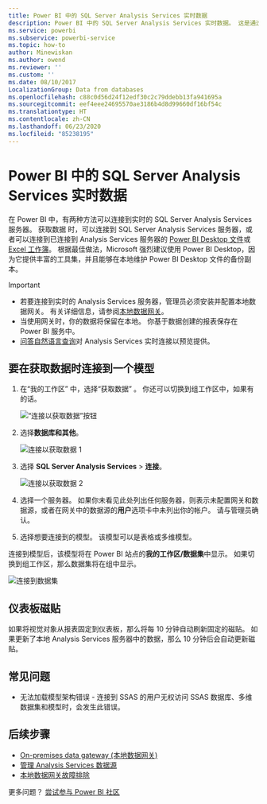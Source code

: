 ```yaml
---
title: Power BI 中的 SQL Server Analysis Services 实时数据
description: Power BI 中的 SQL Server Analysis Services 实时数据。 这是通过为企业网关配置的数据源来实现。
ms.service: powerbi
ms.subservice: powerbi-service
ms.topic: how-to
author: Minewiskan
ms.author: owend
ms.reviewer: ''
ms.custom: ''
ms.date: 08/10/2017
LocalizationGroup: Data from databases
ms.openlocfilehash: c88c0d56d24f12edf30c2c79ddebb13fa941695a
ms.sourcegitcommit: eef4eee24695570ae3186b4d8d99660df16bf54c
ms.translationtype: HT
ms.contentlocale: zh-CN
ms.lasthandoff: 06/23/2020
ms.locfileid: "85238195"
---
```

# <a name="sql-server-analysis-services-live-data-in-power-bi"></a>Power BI 中的 SQL Server Analysis Services 实时数据

在 Power BI 中，有两种方法可以连接到实时的 SQL Server Analysis Services 服务器。 获取数据  时，可以连接到 SQL Server Analysis Services 服务器，或者可以连接到已连接到 Analysis Services 服务器的 [Power BI Desktop 文件](service-desktop-files.md)或 [Excel 工作簿](service-excel-workbook-files.md)。 根据最佳做法，Microsoft 强烈建议使用 Power BI Desktop，因为它提供丰富的工具集，并且能够在本地维护 Power BI Desktop 文件的备份副本。

>[!IMPORTANT]
> * 若要连接到实时的 Analysis Services 服务器，管理员必须安装并配置本地数据网关。 有关详细信息，请参阅[本地数据网关](service-gateway-onprem.md)。
> * 当使用网关时，你的数据将保留在本地。  你基于数据创建的报表保存在 Power BI 服务中。 
> * [问答自然语言查询](../create-reports/service-q-and-a-direct-query.md)对 Analysis Services 实时连接以预览提供。

## <a name="to-connect-to-a-model-from-get-data"></a>要在获取数据时连接到一个模型

1. 在“我的工作区”  中，选择“获取数据”  。 你还可以切换到组工作区中，如果有的话。

   ![“连接以获取数据”按钮](media/sql-server-analysis-services-tabular-data/connecttoas_getdatabutton.png)

2. 选择**数据库和其他**。

   ![连接以获取数据 1](media/sql-server-analysis-services-tabular-data/connecttoas_getdata_1.png)

3. 选择 **SQL Server Analysis Services** > **连接**。

   ![连接以获取数据 2](media/sql-server-analysis-services-tabular-data/connecttoas_getdata_2.png)

4. 选择一个服务器。 如果你未看见此处列出任何服务器，则表示未配置网关和数据源，或者在网关中的数据源的**用户**选项卡中未列出你的帐户。 请与管理员确认。

5. 选择想要连接到的模型。 该模型可以是表格或多维模型。

连接到模型后，该模型将在 Power BI 站点的**我的工作区/数据集**中显示。 如果切换到组工作区，那么数据集将在组中显示。

![连接到数据集](media/sql-server-analysis-services-tabular-data/connecttoas_dataset_5.png)

## <a name="dashboard-tiles"></a>仪表板磁贴

如果将视觉对象从报表固定到仪表板，那么将每 10 分钟自动刷新固定的磁贴。 如果更新了本地 Analysis Services 服务器中的数据，那么 10 分钟后会自动更新磁贴。

## <a name="common-issues"></a>常见问题

* 无法加载模型架构错误 - 连接到 SSAS 的用户无权访问 SSAS 数据库、多维数据集和模型时，会发生此错误。

## <a name="next-steps"></a>后续步骤

* [On-premises data gateway (本地数据网关)](service-gateway-onprem.md)  
* [管理 Analysis Services 数据源](service-gateway-enterprise-manage-ssas.md)  
* [本地数据网关故障排除](service-gateway-onprem-tshoot.md)  

更多问题？ [尝试参与 Power BI 社区](https://community.powerbi.com/)